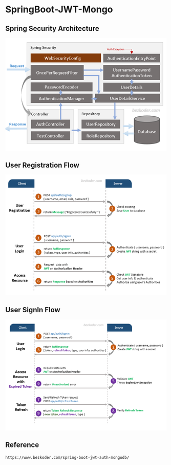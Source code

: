# SpringBoot-JWT-Mongo

## Spring Security Architecture

![Spring Security Architecture](docs/images/spring-boot-mongodb-jwt-authentication-spring-security-architecture.png?raw=true "Spring Security Architecture")

## User Registration Flow
![User Registration Flow](docs/images/spring-boot-mongodb-jwt-authentication-spring-security-flow.png "User Registration Flow")

## User SignIn Flow
![User SignIn Flow](docs/images/spring-boot-refresh-token-jwt-example-flow.png "User SignIn Flow")

## Reference
```
https://www.bezkoder.com/spring-boot-jwt-auth-mongodb/
```